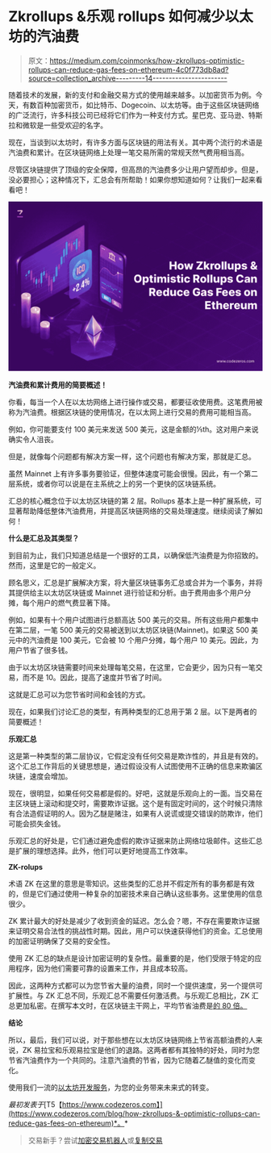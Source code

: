 # Zkrollups &乐观 rollups 如何减少以太坊的汽油费

> 原文：<https://medium.com/coinmonks/how-zkrollups-optimistic-rollups-can-reduce-gas-fees-on-ethereum-4c0f773db8ad?source=collection_archive---------14----------------------->

随着技术的发展，新的支付和金融交易方式的使用越来越多。以加密货币为例。今天，有数百种加密货币，如比特币、Dogecoin、以太坊等。由于这些区块链网络的广泛流行，许多科技公司已经将它们作为一种支付方式。星巴克、亚马逊、特斯拉和微软是一些受欢迎的名字。

现在，当谈到以太坊时，有许多方面与区块链的用法有关。其中两个流行的术语是汽油费和累计。在区块链网络上处理一笔交易所需的常规天然气费用相当高。

尽管区块链提供了顶级的安全保障，但高昂的汽油费多少让用户望而却步。但是，没必要担心；这种情况下，汇总会有所帮助！如果你想知道如何？让我们一起来看看吧！

![](img/b3432162b0ea2ed0ab7f2aa282f868b2.png)

**汽油费和累计费用的简要概述！**

你看，每当一个人在以太坊网络上进行操作或交易，都要征收使用费。这笔费用被称为汽油费。根据区块链的使用情况，在以太网上进行交易的费用可能相当高。

例如，你可能要支付 100 美元来发送 500 美元，这是金额的⅕th。这对用户来说确实令人沮丧。

但是，就像每个问题都有解决方案一样，这个问题也有解决方案，那就是汇总。

虽然 Mainnet 上有许多事务要验证，但整体速度可能会很慢。因此，有一个第二层系统，或者你可以说是在主系统之上的另一个更快的区块链系统。

汇总的核心概念位于以太坊区块链的第 2 层。Rollups 基本上是一种扩展系统，可显著帮助降低整体汽油费用，并提高区块链网络的交易处理速度。继续阅读了解如何！

**什么是汇总及其类型？**

到目前为止，我们只知道总结是一个很好的工具，以确保低汽油费是为你招致的。然而，这里是它的一般定义。

顾名思义，汇总是扩展解决方案，将大量区块链事务汇总或合并为一个事务，并将其提供给主以太坊区块链或 Mainnet 进行验证和分析。由于费用由多个用户分摊，每个用户的燃气费显著下降。

例如，如果有十个用户试图进行总额高达 500 美元的交易。所有这些用户都集中在第二层，一笔 500 美元的交易被送到以太坊区块链(Mainnet)。如果这 500 美元中的汽油费是 100 美元，它会被 10 个用户分摊，每个用户 10 美元。因此，为用户节省了很多钱。

由于以太坊区块链需要时间来处理每笔交易，在这里，它会更少，因为只有一笔交易，而不是 10。因此，提高了速度并节省了时间。

这就是汇总可以为您节省时间和金钱的方式。

现在，如果我们讨论汇总的类型，有两种类型的汇总用于第 2 层。以下是两者的简要概述！

**乐观汇总**

这是第一种类型的第二层协议，它假定没有任何交易是欺诈性的，并且是有效的。这个汇总工作背后的关键思想是，通过假设没有人试图使用不正确的信息来欺骗区块链，速度会增加。

现在，很明显，如果任何交易都是假的。好吧，这就是乐观向上的一面。当交易在主区块链上滚动和提交时，需要欺诈证据。这个是有固定时间的，这个时候只清除有合法造假证明的人。因为乙醚是赌注，如果有人说谎或提交错误的防欺诈，他们可能会损失金钱。

乐观汇总的好处是，它们通过避免虚假的欺诈证据来防止网络垃圾邮件。这些汇总是扩展的理想选择。此外，他们可以更好地提高工作效率。

**ZK-rolups**

术语 ZK 在这里的意思是零知识。这些类型的汇总并不假定所有的事务都是有效的，但是它们通过使用一种复杂的加密技术来自己确认这些事务。这里使用的信息很少。

ZK 累计最大的好处是减少了收到资金的延迟。怎么会？嗯，不存在需要欺诈证据来证明交易合法性的挑战性时期。因此，用户可以快速获得他们的资金。汇总使用的加密证明确保了交易的安全性。

使用 ZK 汇总的缺点是设计加密证明的复杂性。最重要的是，他们受限于特定的应用程序，因为他们需要可靠的设置来工作，并且成本较高。

因此，这两种方式都可以为您节省大量的油费，同时一个提供速度，另一个提供可扩展性。与 ZK 汇总不同，乐观汇总不需要任何激活费。与乐观汇总相比，ZK 汇总更加私密。在撰写本文时，在区块链主干网上，平均节省油费是[的 80 倍。](https://dune.com/optimismfnd/Optimism)

**结论**

所以，最后，我们可以说，对于那些想在以太坊区块链网络上节省高额油费的人来说，ZK 易拉宝和乐观易拉宝是他们的退路。这两者都有其独特的好处，同时为您节省汽油费作为一个共同的。注意汽油费的节省，因为它随着乙醚值的变化而变化。

使用我们一流的[以太坊开发服务](https://www.codezeros.com/technology/ethereum)，为您的业务带来未来式的转变。

*最初发表于*[T5【https://www.codezeros.com】](https://www.codezeros.com/blog/how-zkrollups-&-optimistic-rollups-can-reduce-gas-fees-on-ethereum)*。*

> 交易新手？尝试[加密交易机器人](/coinmonks/crypto-trading-bot-c2ffce8acb2a)或[复制交易](/coinmonks/top-10-crypto-copy-trading-platforms-for-beginners-d0c37c7d698c)